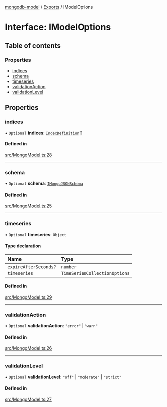 [mongodb-model](../README.md) / [Exports](../modules.md) / IModelOptions

# Interface: IModelOptions

## Table of contents

### Properties

- [indices](IModelOptions.md#indices)
- [schema](IModelOptions.md#schema)
- [timeseries](IModelOptions.md#timeseries)
- [validationAction](IModelOptions.md#validationaction)
- [validationLevel](IModelOptions.md#validationlevel)

## Properties

### indices

• `Optional` **indices**: [`IndexDefinition`](../modules.md#indexdefinition)[]

#### Defined in

[src/MongoModel.ts:28](https://github.com/jelgblad/node-mongodb-model/blob/512c83c/src/MongoModel.ts#L28)

___

### schema

• `Optional` **schema**: [`IMongoJSONSchema`](IMongoJSONSchema.md)

#### Defined in

[src/MongoModel.ts:25](https://github.com/jelgblad/node-mongodb-model/blob/512c83c/src/MongoModel.ts#L25)

___

### timeseries

• `Optional` **timeseries**: `Object`

#### Type declaration

| Name | Type |
| :------ | :------ |
| `expireAfterSeconds?` | `number` |
| `timeseries` | `TimeSeriesCollectionOptions` |

#### Defined in

[src/MongoModel.ts:29](https://github.com/jelgblad/node-mongodb-model/blob/512c83c/src/MongoModel.ts#L29)

___

### validationAction

• `Optional` **validationAction**: ``"error"`` \| ``"warn"``

#### Defined in

[src/MongoModel.ts:26](https://github.com/jelgblad/node-mongodb-model/blob/512c83c/src/MongoModel.ts#L26)

___

### validationLevel

• `Optional` **validationLevel**: ``"off"`` \| ``"moderate"`` \| ``"strict"``

#### Defined in

[src/MongoModel.ts:27](https://github.com/jelgblad/node-mongodb-model/blob/512c83c/src/MongoModel.ts#L27)
